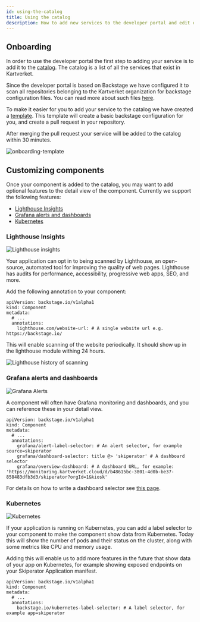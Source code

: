 ```yaml
---
id: using-the-catalog
title: Using the catalog
description: How to add new services to the developer portal and edit existing services
---
```


## Onboarding

In order to use the developer portal the first step to adding your service is to add it to the [catalog](/catalog). The catalog is a list of all the services that exist in Kartverket.

Since the developer portal is based on Backstage we have configured it to scan all repositories belonging to the Kartverket organization for backstage configuration files.
You can read more about such files [here](https://backstage.io/docs/features/software-catalog/descriptor-format#kind-component).

To make it easier for you to add your service to the catalog we have created a [template](/create/templates/default/catalog-onboarding).
This template will create a basic backstage configuration for you, and create a pull request in your repository.

After merging the pull request your service will be added to the catalog within 30 minutes.

![onboarding-template](../assets/onboarding-template.png)

## Customizing components

Once your component is added to the catalog, you may want to add optional features to the detail view of the component. Currently we support the following features:

- [Lighthouse Insights](#lighthouse-insights)
- [Grafana alerts and dashboards](#grafana-alerts-and-dashboards)
- [Kubernetes](#kubernetes)

### Lighthouse Insights

![Lighthouse insights](../assets/lighthouse.png)

Your application can opt in to being scanned by Lighthouse, an open-source,
automated tool for improving the quality of web pages. Lighthouse has audits
for performance, accessibility, progressive web apps, SEO, and more.

Add the following annotation to your component:

```
apiVersion: backstage.io/v1alpha1
kind: Component
metadata:
  # ...
  annotations:
    lighthouse.com/website-url: # A single website url e.g. https://backstage.io/
```

This will enable scanning of the website periodically. It should show up in the
lighthouse module withing 24 hours.

![Lighthouse history of scanning](../assets/lighthouse-2.png)

### Grafana alerts and dashboards

![Grafana Alerts](../assets/grafana-alerts.png)

A component will often have Grafana monitoring and dashboards, and you can
reference these in your detail view.

```
apiVersion: backstage.io/v1alpha1
kind: Component
metadata:
  # ...
  annotations:
    grafana/alert-label-selector: # An alert selector, for example source=skiperator
    grafana/dashboard-selector: title @> 'skiperator' # A dashboard selector
    grafana/overview-dashboard: # A dashboard URL, for example: 'https://monitoring.kartverket.cloud/d/b48615bc-3801-4d0b-be37-858483dfb3d3/skiperator?orgId=1&kiosk'
```

For details on how to write a dashboard selector see [this page](https://github.com/K-Phoen/backstage-plugin-grafana/blob/main/docs/dashboards-on-component-page.md).

### Kubernetes

![Kubernetes](../assets/kubernetes.png)

If your application is running on Kubernetes, you can add a label selector to
your component to make the component show data from Kubernetes. Today this will
show the number of pods and their status on the cluster, along with some metrics
like CPU and memory usage.

Adding this will enable us to add more features in the future that show data of
your app on Kubernetes, for example showing exposed endpoints on your Skiperator
Application manifest.

```
apiVersion: backstage.io/v1alpha1
kind: Component
metadata:
  # ...
  annotations:
    backstage.io/kubernetes-label-selector: # A label selector, for example app=skiperator
```
